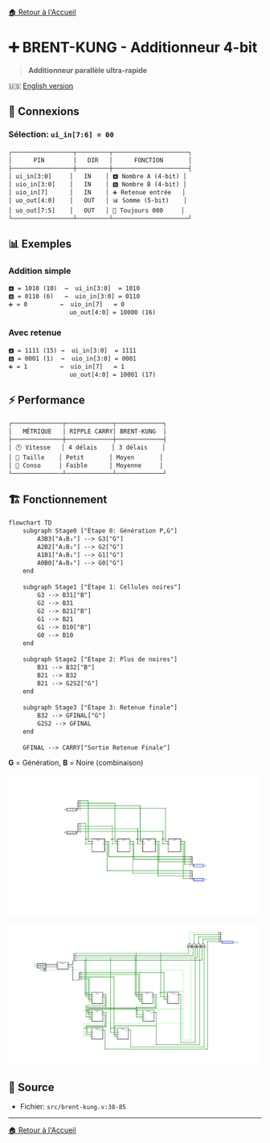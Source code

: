 [🏠 Retour à l'Accueil](../README_FR.md)

# ➕ BRENT-KUNG - Additionneur 4-bit

> **Additionneur parallèle ultra-rapide**

🇺🇸 [English version](brent-kung.md)

## 🔌 Connexions

### Sélection: `ui_in[7:6] = 00`

```
┌─────────────────┬─────────┬─────────────────────┐
│      PIN        │   DIR   │      FONCTION       │
├─────────────────┼─────────┼─────────────────────┤
│ ui_in[3:0]     │   IN    │ 🅰️ Nombre A (4-bit) │
│ uio_in[3:0]    │   IN    │ 🅱️ Nombre B (4-bit) │
│ uio_in[7]      │   IN    │ ➕ Retenue entrée   │
│ uo_out[4:0]    │   OUT   │ 📊 Somme (5-bit)    │
│ uo_out[7:5]    │   OUT   │ 🚫 Toujours 000     │
└─────────────────┴─────────┴─────────────────────┘
```

## 📊 Exemples

### Addition simple
```
🅰️ = 1010 (10)  →  ui_in[3:0]  = 1010
🅱️ = 0110 (6)   →  uio_in[3:0] = 0110  
➕ = 0         →  uio_in[7]   = 0
                 uo_out[4:0] = 10000 (16)
```

### Avec retenue
```
🅰️ = 1111 (15) →  ui_in[3:0]  = 1111
🅱️ = 0001 (1)  →  uio_in[3:0] = 0001
➕ = 1         →  uio_in[7]   = 1
                 uo_out[4:0] = 10001 (17)
```

## ⚡ Performance

```
┌──────────────┬─────────────┬─────────────┐
│   MÉTRIQUE   │ RIPPLE CARRY│ BRENT-KUNG  │
├──────────────┼─────────────┼─────────────┤
│ 🕐 Vitesse   │ 4 délais    │ 3 délais    │
│ 📐 Taille    │ Petit       │ Moyen       │
│ 🔋 Conso     │ Faible      │ Moyenne     │
└──────────────┴─────────────┴─────────────┘
```

## 🏗️ Fonctionnement

```mermaid
flowchart TD
    subgraph Stage0 ["Étape 0: Génération P,G"]
        A3B3["A₃B₃"] --> G3["G"]
        A2B2["A₂B₂"] --> G2["G"]
        A1B1["A₁B₁"] --> G1["G"]
        A0B0["A₀B₀"] --> G0["G"]
    end
    
    subgraph Stage1 ["Étape 1: Cellules noires"]
        G3 --> B31["B"]
        G2 --> B31
        G2 --> B21["B"]
        G1 --> B21
        G1 --> B10["B"]
        G0 --> B10
    end
    
    subgraph Stage2 ["Étape 2: Plus de noires"]
        B31 --> B32["B"]
        B21 --> B32
        B21 --> G2S2["G"]
    end
    
    subgraph Stage3 ["Étape 3: Retenue finale"]
        B32 --> GFINAL["G"]
        G2S2 --> GFINAL
    end
    
    GFINAL --> CARRY["Sortie Retenue Finale"]
```

**G** = Génération, **B** = Noire (combinaison)

![Étapes Algorithme Brent-Kung](step0_4.png)

![Implémentation 4-bit](brent4.png)

## 📂 Source
- Fichier: `src/brent-kung.v:38-85`

---
[🏠 Retour à l'Accueil](../README_FR.md)